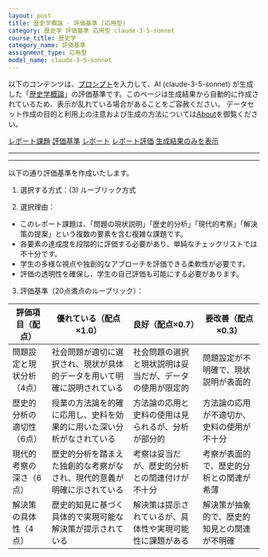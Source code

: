```yaml
---
layout: post
title: 歴史学概論 - 評価基準 (応用型)
category: 歴史学 評価基準 応用型 claude-3-5-sonnet
course_title: 歴史学
category_name: 評価基準
assignment_type: 応用型
model_name: claude-3-5-sonnet
---
```


以下のコンテンツは、[プロンプト](https://github.com/takedatoshiyuki/synthetic_assignments/tree/main/generated/歴史学/claude-3-5-sonnet/prompt_評価基準-応用型.md)を入力して、AI (claude-3-5-sonnet) が生成した「[歴史学概論](/contents/歴史学/)」の評価基準です。このページは生成結果から自動的に作成されているため、表示が乱れている場合があることをご容赦ください。
データセット作成の目的と利用上の注意および生成の方法については[About](/About)を御覧ください。

[レポート課題](../レポート課題-応用型)
[評価基準](../評価基準-応用型)
[レポート](../レポート-応用型)
[レポート評価](../レポート評価-応用型)
[生成結果のみを表示](https://github.com/takedatoshiyuki/synthetic_assignments/tree/main/generated/歴史学/claude-3-5-sonnet/評価基準-応用型.md)
  

***
***
  
以下の通り評価基準を作成いたします。

1. 選択する方式：(3) ルーブリック方式

2. 選択理由：
- このレポート課題は、「問題の現状説明」「歴史的分析」「現代的考察」「解決策の提案」という複数の要素を含む複雑な課題です。
- 各要素の達成度を段階的に評価する必要があり、単純なチェックリストでは不十分です。
- 学生の多様な視点や独創的なアプローチを評価できる柔軟性が必要です。
- 評価の透明性を確保し、学生の自己評価も可能にする必要があります。

3. 評価基準（20点満点のルーブリック）：

| 評価項目（配点） | 優れている（配点×1.0） | 良好（配点×0.7） | 要改善（配点×0.3） |
|-----------------|------------------------|------------------|-------------------|
| 問題設定と現状分析（4点） | 社会問題が適切に選択され、現状が具体的データを用いて明確に説明されている | 社会問題の選択と現状説明は妥当だが、データの使用が限定的 | 問題設定が不明確で、現状説明が表面的 |
| 歴史的分析の適切性（6点） | 授業の方法論を的確に応用し、史料を効果的に用いた深い分析がなされている | 方法論の応用と史料の使用は見られるが、分析が部分的 | 方法論の応用が不適切か、史料の使用が不十分 |
| 現代的考察の深さ（6点） | 歴史的分析を踏まえた独創的な考察がなされ、現代的意義が明確に示されている | 考察は妥当だが、歴史的分析との関連付けが不十分 | 考察が表面的で、歴史的分析との関連が希薄 |
| 解決策の具体性（4点） | 歴史的知見に基づく具体的で実現可能な解決策が提示されている | 解決策は提示されているが、具体性や実現可能性に課題がある | 解決策が抽象的で、歴史的知見との関連が不明確 |
